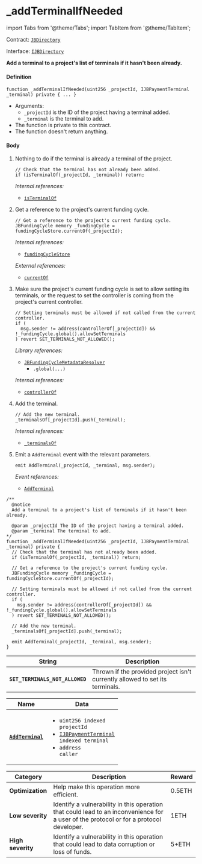 # _addTerminalIfNeeded

import Tabs from '@theme/Tabs';
import TabItem from '@theme/TabItem';

Contract: [`JBDirectory`](/dev/api/contracts/jbdirectory/)​‌

Interface: [`IJBDirectory`](/dev/api/interfaces/ijbdirectory.md)

<Tabs>
<TabItem value="Step by step" label="Step by step">

**Add a terminal to a project's list of terminals if it hasn't been already.**

#### Definition


```
function _addTerminalIfNeeded(uint256 _projectId, IJBPaymentTerminal _terminal) private { ... }
```
* Arguments:
  * `_projectId` is the ID of the project having a terminal added.
  * `_terminal` is the terminal to add.
* The function is private to this contract.
* The function doesn't return anything.

#### Body
1.  Nothing to do if the terminal is already a terminal of the project.
    ```
    // Check that the terminal has not already been added.
    if (isTerminalOf(_projectId, _terminal)) return;
    ```

    _Internal references:_

    * [`isTerminalOf`](/dev/api/contracts/jbdirectory/read/isterminalof.md)

2.  Get a reference to the project's current funding cycle.

    ```
    // Get a reference to the project's current funding cycle.
    JBFundingCycle memory _fundingCycle = fundingCycleStore.currentOf(_projectId);
    ```

    _Internal references:_

    * [`fundingCycleStore`](/dev/api/contracts/jbdirectory/properties/fundingcyclestore.md)

    _External references:_

    * [`currentOf`](/dev/api/contracts/jbfundingcyclestore/read/currentof.md)

3.  Make sure the project's current funding cycle is set to allow setting its terminals, or the request to set the controller is coming from the project's current controller.

    ```
    // Setting terminals must be allowed if not called from the current controller.
    if (
      msg.sender != address(controllerOf[_projectId]) && !_fundingCycle.global().allowSetTerminals
    ) revert SET_TERMINALS_NOT_ALLOWED();
    ```

    _Library references:_

    * [`JBFundingCycleMetadataResolver`](/dev/api/libraries/jbfundingcyclemetadataresolver.md)
      * `.global(...)`

    _Internal references:_

    * [`controllerOf`](/dev/api/contracts/jbdirectory/properties/controllerof.md)

4.  Add the terminal.
    ```
    // Add the new terminal.
    _terminalsOf[_projectId].push(_terminal);
    ```

    _Internal references:_

    * [`_terminalsOf`](/dev/api/contracts/jbdirectory/properties/-_terminalsof.md)
5.  Emit a `AddTerminal` event with the relevant parameters.

    ```
    emit AddTerminal(_projectId, _terminal, msg.sender);
    ```

    _Event references:_

    * [`AddTerminal`](/dev/api/contracts/jbdirectory/events/addterminal.md)

</TabItem>

<TabItem value="Code" label="Code">

```
/**
  @notice
  Add a terminal to a project's list of terminals if it hasn't been already.

  @param _projectId The ID of the project having a terminal added.
  @param _terminal The terminal to add.
*/
function _addTerminalIfNeeded(uint256 _projectId, IJBPaymentTerminal _terminal) private {
  // Check that the terminal has not already been added.
  if (isTerminalOf(_projectId, _terminal)) return;

  // Get a reference to the project's current funding cycle.
  JBFundingCycle memory _fundingCycle = fundingCycleStore.currentOf(_projectId);

  // Setting terminals must be allowed if not called from the current controller.
  if (
    msg.sender != address(controllerOf[_projectId]) && !_fundingCycle.global().allowSetTerminals
  ) revert SET_TERMINALS_NOT_ALLOWED();

  // Add the new terminal.
  _terminalsOf[_projectId].push(_terminal);

  emit AddTerminal(_projectId, _terminal, msg.sender);
}
```

</TabItem>
<TabItem value="Errors" label="Errors">

| String                            | Description                                                      |
| --------------------------------- | ---------------------------------------------------------------- |
| **`SET_TERMINALS_NOT_ALLOWED`**          | Thrown if the provided project isn't currently allowed to set its terminals.                |

</TabItem>

<TabItem value="Events" label="Events">

| Name                                          | Data                                                                                                                                                                                                        |
| --------------------------------------------- | ----------------------------------------------------------------------------------------------------------------------------------------------------------------------------------------------------------- |
| [**`AddTerminal`**](/dev/api/contracts/jbdirectory/events/addterminal.md) | <ul><li><code>uint256 indexed projectId</code></li><li><code><a href="/dev/api/interfaces/ijbpaymentterminal">IJBPaymentTerminal</a> indexed terminal</code></li><li><code>address caller</code></li></ul> |

</TabItem>

<TabItem value="Bug bounty" label="Bug bounty">

| Category          | Description                                                                                                                            | Reward |
| ----------------- | -------------------------------------------------------------------------------------------------------------------------------------- | ------ |
| **Optimization**  | Help make this operation more efficient.                                                                                               | 0.5ETH |
| **Low severity**  | Identify a vulnerability in this operation that could lead to an inconvenience for a user of the protocol or for a protocol developer. | 1ETH   |
| **High severity** | Identify a vulnerability in this operation that could lead to data corruption or loss of funds.                                        | 5+ETH  |

</TabItem>
</Tabs>
